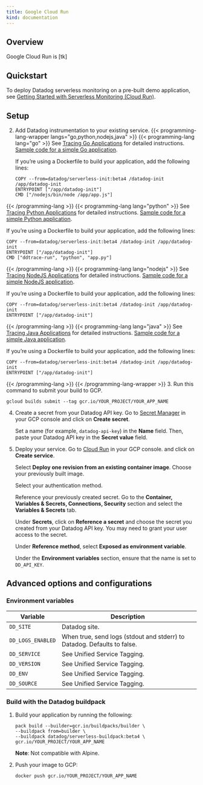 ```yaml
---
title: Google Cloud Run
kind: documentation
---
```


## Overview
Google Cloud Run is [tk]

## Quickstart

To deploy Datadog serverless monitoring on a pre-built demo application, see [Getting Started with Serverless Monitoring (Cloud Run)][1].

## Setup

2. Add Datadog instrumentation to your existing service.
   {{< programming-lang-wrapper langs="go,python,nodejs,java" >}}
   {{< programming-lang lang="go" >}}
   See [Tracing Go Applications][1] for detailed instructions. [Sample code for a simple Go application][2].

   If you’re using a Dockerfile to build your application, add the following lines:

   ```
   COPY --from=datadog/serverless-init:beta4 /datadog-init /app/datadog-init
   ENTRYPOINT ["/app/datadog-init"]
   CMD ["/nodejs/bin/node /app/app.js"]
   ```
[1]: /tracing/setup_overview/setup/go/?tabs=containers
[2]: https://github.com/DataDog/crpb/tree/main/go
   {{< /programming-lang >}}
   {{< programming-lang lang="python" >}}
   See [Tracing Python Applications][1] for detailed instructions. [Sample code for a simple Python application][2].

   If you’re using a Dockerfile to build your application, add the following lines:

   ```
   COPY --from=datadog/serverless-init:beta4 /datadog-init /app/datadog-init
   ENTRYPOINT ["/app/datadog-init"]
   CMD ["ddtrace-run", "python", "app.py"]
   ```
[1]: /tracing/setup_overview/setup/python/?tabs=containers
[2]: https://github.com/DataDog/crpb/tree/main/python
   {{< /programming-lang >}}
   {{< programming-lang lang="nodejs" >}}
   See [Tracing NodeJS Applications][1] for detailed instructions. [Sample code for a simple NodeJS application][2].

   If you’re using a Dockerfile to build your application, add the following lines:

   ```
   COPY --from=datadog/serverless-init:beta4 /datadog-init /app/datadog-init
   ENTRYPOINT ["/app/datadog-init"]
   ```
[1]: /tracing/setup_overview/setup/nodejs/?tabs=containers
[2]: https://github.com/DataDog/crpb/tree/main/js
   {{< /programming-lang >}}
   {{< programming-lang lang="java" >}}
   See [Tracing Java Applications][1] for detailed instructions. [Sample code for a simple Java application][2].

   If you’re using a Dockerfile to build your application, add the following lines:

   ```
   COPY --from=datadog/serverless-init:beta4 /datadog-init /app/datadog-init
   ENTRYPOINT ["/app/datadog-init"]
   ```
[1]: /tracing/setup_overview/setup/java/?tabs=containers
[2]: https://github.com/DataDog/crpb/tree/main/java
   {{< /programming-lang >}}
   {{< /programming-lang-wrapper >}}
3. Run this command to submit your build to GCP.

   ```
   gcloud builds submit --tag gcr.io/YOUR_PROJECT/YOUR_APP_NAME
   ```
4. Create a secret from your Datadog API key. 
   Go to [Secret Manager][2] in your GCP console and click on **Create secret**.

   Set a name (for example, `datadog-api-key`) in the **Name** field. Then, paste your Datadog API key in the **Secret value** field.
5. Deploy your service.
   Go to [Cloud Run][3] in your GCP console. and click on **Create service**.
   
   Select **Deploy one revision from an existing container image**. Choose your previously built image.

   Select your authentication method.

   Reference your previously created secret. Go to the **Container, Variables & Secrets, Connections, Security** section and select the **Variables & Secrets** tab. 

   Under **Secrets**, click on **Reference a secret** and choose the secret you created from your Datadog API key. You may need to grant your user access to the secret. 

   Under **Reference method**, select **Exposed as environment variable**.

   Under the **Environment variables** section, ensure that the name is set to `DD_API_KEY`.


## Advanced options and configurations

### Environment variables

| Variable | Description |
| -------- | ----------- |
| `DD_SITE` | Datadog site. |
| `DD_LOGS_ENABLED` | When true, send logs (stdout and stderr) to Datadog. Defaults to false. |
| `DD_SERVICE` | See Unified Service Tagging. |
| `DD_VERSION` | See Unified Service Tagging. |
| `DD_ENV` | See Unified Service Tagging. |
| `DD_SOURCE` | See Unified Service Tagging. |

### Build with the Datadog buildpack

1. Build your application by running the following:
   ```
   pack build --builder=gcr.io/buildpacks/builder \
   --buildpack from=builder \
   --buildpack datadog/serverless-buildpack:beta4 \
   gcr.io/YOUR_PROJECT/YOUR_APP_NAME

   ```

   **Note**: Not compatible with Alpine.

 2. Push your image to GCP:
    ```
    docker push gcr.io/YOUR_PROJECT/YOUR_APP_NAME
    ```

[1]: /getting_started/serverless/gcr
[2]: https://console.cloud.google.com/security/secret-manager
[3]: https://console.cloud.google.com/run
